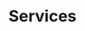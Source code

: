 ---
title: Services
seo:
  page_title: Auto Repair Services
  meta_description: For your next oil change, alignment, tire rotation or other auto repair service, bring your car to the mechanics you can trust at Matthews Tire!
  featured_image: 
  featured_image_alt: 
hero:
  heading: Auto Repair Services
  body: >-
    Whether your vehicle needs a routine maintenance service like an oil change, tire rotation or battery replacement, or you need a more extensive auto repair service, you can count on the expert technicians at Matthews tire to get the job done and keep you rolling—no excuses guaranteed. 


    Browse our tire, auto repair and maintenance services below, and don’t forget to give us a call if you have any questions. Our team is here to help! 
  image_url: /uploads/car-driving-down-back-country-road.jpg
  image_alt: car driving down back country road
intro:
  heading: Tires and Auto Repair Services
  subheading: >-
    
  body: >-
    Whether your vehicle needs a routine maintenance service like an oil change, tire rotation or battery replacement, or you need a more extensive auto repair service, you can count on the expert technicians at Matthews tire to get the job done and keep you rolling—no excuses guaranteed. 


    Browse our tire, auto repair and maintenance services below, and don’t forget to give us a call if you have any questions. Our team is here to help!     
popular_services_block:
  heading: Popular Car Maintenance Services
  body: >-
    No matter what services your vehicle needs, Matthews Tire has a solution. View our popular maintenance and auto repair services to learn more.
  popular_services:
    - heading: Oil Changes
      body: Keep your car running smoothly with a top-of-the-line Matthews Tire oil change, recommended every 3,000 – 5,000 miles.
      image_url: /uploads/oil-change-services.jpg
      image_alt: Oil being poured into engine during an oil change service
      url: /services/oil-changes/
    - heading: Alignments
      body: Maintain your vehicle’s suspension with a Matthews Tire alignment, improving the longevity of your tires and the quality of your ride. 
      image_url: /uploads/alignment-services.jpg
      image_alt: Alignment equipment on wheel during an alignment service
      url: /services/suspension-repair/
    - heading: Tire Rotations
      body: Prevent uneven tire wear with a Matthews Tire rotation. Plus, get FREE lifetime tire rotations with a purchase of any set of four new tires!
      image_url: /uploads/tire-rotation-services.jpg
      image_alt: Person torquing down lug nuts while performing a tire rotation service
      url: /tires/
    - heading: Flat Tire Repair
      body: Stuck with a flat tire in Appleton, Fond du Lac, Green Bay, Menasha or Waupaca? Call your nearest Matthews Tire location and we’ll get you rolling in no time!
      image_url: /uploads/flat-tire-repair.jpg
      image_alt: Person torquing down lug nuts while performing a tire rotation service
      url: /tires/
services_block:
  heading: Auto Repair Services by Category
  body: >-
    Looking for a specific auto repair? Select the part of your car experiencing an issue from the categories below to view the auto services we have available. 

    If you aren’t sure what’s wrong with your vehicle, our expert technicians can help! Simply schedule an appointment and we will inspect, diagnose and repair your vehicle to get your car back in top condition.
menu:
  main:
    weight: 3
  footer:
    weight: 3
---